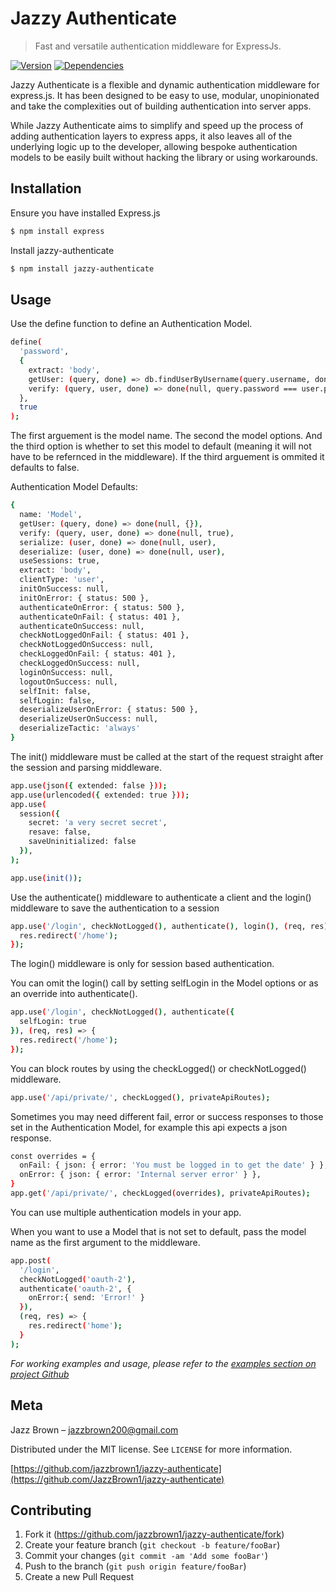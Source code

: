 # Jazzy Authenticate
> Fast and versatile authentication middleware for ExpressJs.

[![Version][npm-version]][npm-url]
[![Dependencies][npm-dependencies]][npm-url]

Jazzy Authenticate is a flexible and dynamic authentication middleware for express.js. It has been designed to be easy to use, modular, unopinionated and take the complexities out of building authentication into server apps.

While Jazzy Authenticate aims to simplify and speed up the process of adding authentication layers to express apps, it also leaves all of the underlying logic up to the developer, allowing bespoke authentication models to be easily built without hacking the library or using workarounds.


## Installation


Ensure you have installed Express.js

```sh
$ npm install express
```

Install jazzy-authenticate

```sh
$ npm install jazzy-authenticate
```

## Usage


Use the define function to define an Authentication Model.

```sh
define(
  'password',
  {
    extract: 'body',
    getUser: (query, done) => db.findUserByUsername(query.username, done),
    verify: (query, user, done) => done(null, query.password === user.password)
  },
  true
);
```

The first arguement is the model name. The second the model options. And the third option is whether to set this model to default (meaning it will not have to be refernced in the middleware). If the third arguement is ommited it defaults to false.

Authentication Model Defaults:

```sh
{
  name: 'Model',
  getUser: (query, done) => done(null, {}),
  verify: (query, user, done) => done(null, true),
  serialize: (user, done) => done(null, user),
  deserialize: (user, done) => done(null, user),
  useSessions: true,
  extract: 'body',
  clientType: 'user',
  initOnSuccess: null,
  initOnError: { status: 500 },
  authenticateOnError: { status: 500 },
  authenticateOnFail: { status: 401 },
  authenticateOnSuccess: null,
  checkNotLoggedOnFail: { status: 401 },
  checkNotLoggedOnSuccess: null,
  checkLoggedOnFail: { status: 401 },
  checkLoggedOnSuccess: null,
  loginOnSuccess: null,
  logoutOnSuccess: null,
  selfInit: false,
  selfLogin: false,
  deserializeUserOnError: { status: 500 },
  deserializeUserOnSuccess: null,
  deserializeTactic: 'always'
}
```

The init() middleware must be called at the start of the request straight after the session and parsing middleware.

```sh
app.use(json({ extended: false }));
app.use(urlencoded({ extended: true }));
app.use(
  session({
    secret: 'a very secret secret',
    resave: false,
    saveUninitialized: false
  }),
);

app.use(init());
```

Use the authenticate() middleware to authenticate a client and the login() middleware to save the authentication to a session

```sh
app.use('/login', checkNotLogged(), authenticate(), login(), (req, res) => {
  res.redirect('/home');
});

```

The login() middleware is only for session based authentication.

You can omit the login() call by setting selfLogin in the Model options or as an override into authenticate().

```sh
app.use('/login', checkNotLogged(), authenticate({
  selfLogin: true
}), (req, res) => {
  res.redirect('/home');
});
```

You can block routes by using the checkLogged() or checkNotLogged() middleware.

```sh
app.use('/api/private/', checkLogged(), privateApiRoutes);
```

Sometimes you may need different fail, error or success responses to those set in the Authentication Model, for example this api expects a json response.

```sh
const overrides = {
  onFail: { json: { error: 'You must be logged in to get the date' } },
  onError: { json: { error: 'Internal server error' } },
}
app.get('/api/private/', checkLogged(overrides), privateApiRoutes);
```

You can use multiple authentication models in your app.

When you want to use a Model that is not set to default, pass the model name as the first argument to the middleware.

```sh
app.post(
  '/login',
  checkNotLogged('oauth-2'),
  authenticate('oauth-2', {
    onError:{ send: 'Error!' }
  }),
  (req, res) => {
    res.redirect('home');
  }
);

```

_For working examples and usage, please refer to the [examples section on project Github](https://github.com/JazzBrown1/jazzy-authenticate/tree/master/examples/)_


## Meta

Jazz Brown – jazzbrown200@gmail.com

Distributed under the MIT license. See ``LICENSE`` for more information.

[https://github.com/jazzbrown1/jazzy-authenticate](https://github.com/JazzBrown1/jazzy-authenticate)

## Contributing

1. Fork it (<https://github.com/jazzbrown1/jazzy-authenticate/fork>)
2. Create your feature branch (`git checkout -b feature/fooBar`)
3. Commit your changes (`git commit -am 'Add some fooBar'`)
4. Push to the branch (`git push origin feature/fooBar`)
5. Create a new Pull Request

<!-- Markdown link & img dfn's -->
[npm-version]: https://img.shields.io/npm/v/jazzy-authenticate
[npm-dependencies]: https://img.shields.io/david/jazzbrown1/jazzy-authenticate
[npm-downloads]: https://img.shields.io/npm/dm/jazzy-authenticate
[npm-url]: https://npmjs.org/jazzy-authenticate/
